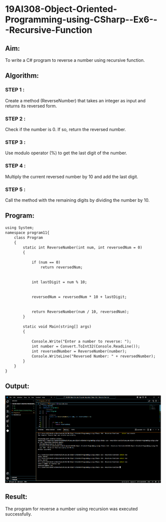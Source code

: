 # 19AI308-Object-Oriented-Programming-using-CSharp--Ex6---Recursive-Function
## Aim: 
To write a C# program to reverse a number using recursive function.

## Algorithm:
### STEP 1 :
Create a method (ReverseNumber) that takes an integer as input and returns its reversed form.

### STEP 2 :
Check if the number is 0. If so, return the reversed number.

### STEP 3 :
Use modulo operator (%) to get the last digit of the number.

### STEP 4 :
Multiply the current reversed number by 10 and add the last digit.

### STEP 5 :
Call the method with the remaining digits by dividing the number by 10.


## Program:
```
using System;
namespace program11{
    class Program
    {
        static int ReverseNumber(int num, int reversedNum = 0)
        {
           
            if (num == 0)
                return reversedNum;
            
           
            int lastDigit = num % 10;
            
            
            reversedNum = reversedNum * 10 + lastDigit;
            
            
            return ReverseNumber(num / 10, reversedNum);
        }
    
        static void Main(string[] args)
        {
         
            Console.Write("Enter a number to reverse: ");
            int number = Convert.ToInt32(Console.ReadLine());
            int reversedNumber = ReverseNumber(number);
            Console.WriteLine("Reversed Number: " + reversedNumber);
        }
    }
}
```

## Output:
![alt text](image.png)
## Result:
The program for reverse a number using recursion was executed successfully.
